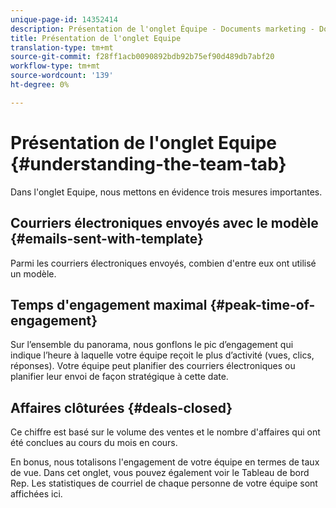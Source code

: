 ```yaml
---
unique-page-id: 14352414
description: Présentation de l'onglet Équipe - Documents marketing - Documentation du produit
title: Présentation de l'onglet Equipe
translation-type: tm+mt
source-git-commit: f28ff1acb0090892bdb92b75ef90d489db7abf20
workflow-type: tm+mt
source-wordcount: '139'
ht-degree: 0%

---
```



# Présentation de l&#39;onglet Equipe {#understanding-the-team-tab}

Dans l&#39;onglet Equipe, nous mettons en évidence trois mesures importantes.

## Courriers électroniques envoyés avec le modèle {#emails-sent-with-template}

Parmi les courriers électroniques envoyés, combien d&#39;entre eux ont utilisé un modèle.

## Temps d&#39;engagement maximal {#peak-time-of-engagement}

Sur l’ensemble du panorama, nous gonflons le pic d’engagement qui indique l’heure à laquelle votre équipe reçoit le plus d’activité (vues, clics, réponses). Votre équipe peut planifier des courriers électroniques ou planifier leur envoi de façon stratégique à cette date.

## Affaires clôturées {#deals-closed}

Ce chiffre est basé sur le volume des ventes et le nombre d&#39;affaires qui ont été conclues au cours du mois en cours.

En bonus, nous totalisons l&#39;engagement de votre équipe en termes de taux de vue. Dans cet onglet, vous pouvez également voir le Tableau de bord Rep. Les statistiques de courriel de chaque personne de votre équipe sont affichées ici.
